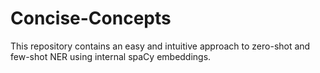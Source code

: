 # Concise-Concepts
This repository contains an easy and intuitive approach to zero-shot and few-shot NER using internal spaCy embeddings. 
